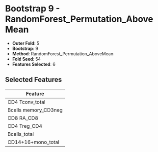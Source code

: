 # Bootstrap 9 - RandomForest_Permutation_AboveMean

- **Outer Fold**: 5
- **Bootstrap**: 9
- **Method**: RandomForest_Permutation_AboveMean
- **Fold Seed**: 54
- **Features Selected**: 6

## Selected Features

| Feature |
|---------|
| CD4 Tconv_total |
| Bcells memory_CD3neg |
| CD8 RA_CD8 |
| CD4 Treg_CD4 |
| Bcells_total |
| CD14+16+mono_total |
